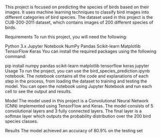 This project is focused on predicting the species of birds based on their images. It uses machine learning techniques to classify bird images into different categories of bird species. The dataset used in this project is the CUB-200-2011 dataset, which contains images of 200 different species of birds.

Requirements
To run this project, you will need the following:

Python 3.x
Jupyter Notebook
NumPy
Pandas
Scikit-learn
Matplotlib
TensorFlow
Keras
You can install the required packages using the following command:


pip install numpy pandas scikit-learn matplotlib tensorflow keras jupyter
Usage
To run the project, you can use the bird_species_prediction.ipynb notebook. The notebook contains all the code and explanations of each step in the process, from loading the dataset to training and testing the model. You can open the notebook using Jupyter Notebook and run each cell to see the output and results.

Model
The model used in this project is a Convolutional Neural Network (CNN) implemented using TensorFlow and Keras. The model consists of 5 convolutional layers and 3 fully connected layers. The final layer is a softmax layer which outputs the probability distribution over the 200 bird species classes.

Results
The model achieved an accuracy of 80.9% on the testing set
